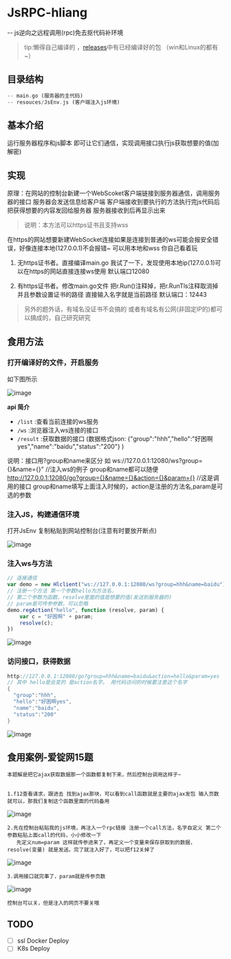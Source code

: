 # JsRPC-hliang

-- js逆向之远程调用(rpc)免去抠代码补环境

> tip:懒得自己编译的 ，[releases](https://github.com/jxhczhl/JsRpc/releases)中有已经编译好的包 （win和Linux的都有~）

## 目录结构

```dart
-- main.go (服务器的主代码)
-- resouces/JsEnv.js (客户端注入js环境)
```

## 基本介绍

运行服务器程序和js脚本 即可让它们通信，实现调用接口执行js获取想要的值(加解密)

## 实现

原理：在网站的控制台新建一个WebScoket客户端链接到服务器通信，调用服务器的接口 服务器会发送信息给客户端 客户端接收到要执行的方法执行完js代码后把获得想要的内容发回给服务器 服务器接收到后再显示出来

> 说明：本方法可以https证书且支持wss

在https的网站想要新建WebSocket连接如果是连接到普通的ws可能会报安全错误，好像连接本地(127.0.0.1)不会报错~ 可以用本地和wss 你自己看着玩

1. 无https证书者。直接编译main.go 我试了一下，发现使用本地ip(127.0.0.1)可以在https的网站直接连接ws使用 默认端口12080

2. 有https证书者。修改main.go文件 把r.Run()注释掉，把r.RunTls注释取消掉 并且参数设置证书的路径 直接输入名字就是当前路径 默认端口：12443

> 另外的题外话，有域名没证书不会搞的 或者有域名有公网(非固定IP的)都可以搞成的，自己研究研究

## 食用方法

### 打开编译好的文件，开启服务

如下图所示

![image](https://user-images.githubusercontent.com/41224971/134774461-1b502f9f-f58d-4fd8-9a8e-9ac402ef9b60.png)

**api 简介**

- `/list` :查看当前连接的ws服务
- `/ws`  :浏览器注入ws连接的接口
- `/result` :获取数据的接口  (数据格式json: {"group":"hhh","hello":"好困啊yes","name":"baidu","status":"200"} )


说明：接口用?group和name来区分 如 ws://127.0.0.1:12080/ws?group={}&name={}" //注入ws的例子 group和name都可以随便
http://127.0.0.1:12080/go?group={}&name={}&action={}&param={} //这是调用的接口 group和name填写上面注入时候的，action是注册的方法名,param是可选的参数

### 注入JS，构建通信环境

打开JsEnv 复制粘贴到网站控制台(注意有时要放开断点)

![image](https://user-images.githubusercontent.com/41224971/134774597-5c8c845b-072e-40d1-bdf7-24e89f78b22e.png)

### 注入ws与方法

```js
// 连接通信
var demo = new Hlclient("ws://127.0.0.1:12080/ws?group=hhh&name=baidu");
// 注册一个方法 第一个参数hello为方法名，
// 第二个参数为函数，resolve里面的值是想要的值(发送到服务器的)
// param是可传参参数，可以忽略
demo.regAction("hello", function (resolve, param) {
    var c = "好困啊" + param;
    resolve(c);
})
```

![image](https://user-images.githubusercontent.com/41224971/134774859-a4594f23-b828-4538-8b89-9d96813f7d1e.png)

### 访问接口，获得数据

```dart
http://127.0.0.1:12080/go?group=hhh&name=baidu&action=hello&param=yes
// 其中 hello是会变的 是action名字。 用代码访问的时候要注意这个名字
{
  "group":"hhh",
  "hello":"好困啊yes",
  "name":"baidu",
  "status":"200"
}
```

![image](https://user-images.githubusercontent.com/41224971/134775037-167724d4-ae94-4fcf-88c4-d881621b712c.png)





## 食用案例-爱锭网15题

    本题解是把它ajax获取数据那一个函数都复制下来，然后控制台调用这样子~


    1.f12查看请求，跟进去 找到ajax那块，可以看到call函数就是主要的ajax发包 输入页数就可以，那我们复制这个函数里面的代码备用

![image](https://user-images.githubusercontent.com/41224971/134793093-bac742e9-2f66-4fe4-b98b-7769d7379350.png)

    2.先在控制台粘贴我的js环境，再注入一个rpc链接 注册一个call方法，名字自定义 第二个参数粘贴上面call的代码，小小修改一下
       先定义num=param 这样就传参进来了，再定义一个变量来保存获取到的数据，resolve(变量) 就是发送。完了就注入好了，可以把f12关掉了

![image](https://user-images.githubusercontent.com/41224971/134795740-c62fce0d-7271-4b34-a9e5-07515b99ab81.png)

    3.调用接口就完事了，param就是传参页数 

![image](https://user-images.githubusercontent.com/41224971/134799668-3dd385e7-f44c-4fb3-85ff-00d78c674865.png)

    控制台可以关，但是注入的网页不要关哦

## TODO

- [ ] ssl Docker Deploy
- [ ] K8s Deploy